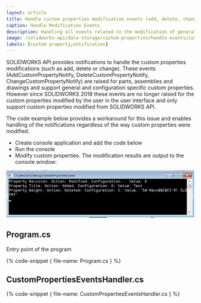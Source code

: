 ```yaml
---
layout: article
title: Handle custom properties modification events (add, delete, change) using SOLIDWORKS API
caption: Handle Modification Events
description: Handling all events related to the modification of general or configuration specific custom properties from the SOLIDWORKS API. Workaround for the issue when AddCustomPropertyNotify, DeleteCustomPropertyNotify, ChangeCustomPropertyNotify events are not raised
image: /solidworks-api/data-storage/custom-properties/handle-events/custom-properties-events-console.png
labels: [custom property,notification]
---
```

SOLIDWORKS API provides notifications to handle the custom properties modifications (such as add, delete or change). These events (AddCustomPropertyNotify, DeleteCustomPropertyNotify, ChangeCustomPropertyNotify) are raised for parts, assemblies and drawings and support general and configuration specific custom properties. However since SOLIDWORKS 2018 these events are no longer raised for the custom properties modified by the user in the user interface and only support custom properties modified from SOLIDWORKS API.

The code example below provides a workaround for this issue and enables handling of the notifications regardless of the way custom properties were modified.

* Create console application and add the code below
* Run the console
* Modify custom properties. The modification results are output to the console window:

![Properties modification information output to the console](custom-properties-events-console.png)

## Program.cs

Entry point of the program

{% code-snippet { file-name: Program.cs } %}

## CustomPropertiesEventsHandler.cs

{% code-snippet { file-name: CustomPropertiesEventsHandler.cs } %}
